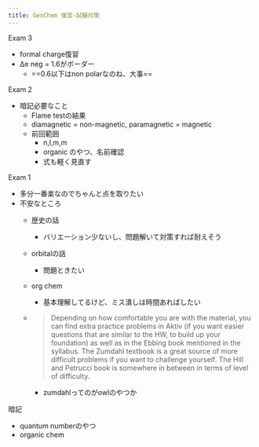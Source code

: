 ```yaml
---
title: GenChem 復習-試験対策
---
```


Exam 3

* formal charge復習
* Δe neg = 1.6がボーダー
  * ==0.6以下はnon polarなのね、大事==

Exam 2

* 暗記必要なこと
  * Flame testの結果
  * diamagnetic = non-magnetic, paramagnetic = magnetic
  * 前回範囲
    * n,l,m,m
    * organic のやつ、名前確認
    * 式も軽く見直す

Exam 1

* 多分一番楽なのでちゃんと点を取りたい
* 不安なところ
  * 歴史の話
    * バリエーション少ないし、問題解いて対策すれば耐えそう
  * orbitalの話
    * 問題ときたい
  * org chem
    * 基本理解してるけど、ミス潰しは時間あればしたい
  * 
     > 
     > Depending on how comfortable you are with the material, you can find extra practice problems in Aktiv (if you want easier questions that are similar to the HW, to build up your foundation) as well as in the Ebbing book mentioned in the syllabus. The Zumdahl textbook is a great source of more difficult problems if you want to challenge yourself. The Hill and Petrucci book is somewhere in between in terms of level of difficulty.
    
    * zumdahlってのがowlのやつか

暗記

* quantum numberのやつ
* organic chem

